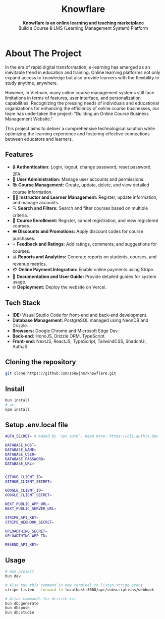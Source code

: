 <h1 align="center">Knowflare</h1>
<div align="center">
  <strong>Knowflare is an online learning and teaching marketplace</strong><br>
  Build a Course & LMS (Learning Management System) Platform<br>
</div>

<br>

# About The Project

In the era of rapid digital transformation, e-learning has emerged as an inevitable trend in education and training. Online learning platforms not only expand access to knowledge but also provide learners with the flexibility to study anytime, anywhere.

However, in Vietnam, many online course management systems still face limitations in terms of features, user interface, and personalization capabilities. Recognizing the pressing needs of individuals and educational organizations for enhancing the efficiency of online course businesses, our team has undertaken the project: "Building an Online Course Business Management Website."

This project aims to deliver a comprehensive technological solution while optimizing the learning experience and fostering effective connections between educators and learners.

## Features

- 🔒 **Authentication:** Login, logout, change password, reset password, 2FA.  
- 👥 **User Administration:** Manage user accounts and permissions.  
- 📚 **Course Management:** Create, update, delete, and view detailed course information.  
- 🧑‍🏫 **Instructor and Learner Management:** Register, update information, and manage accounts.  
- 🔍 **Search and Filters:** Search and filter courses based on multiple criteria.  
- 📝 **Course Enrollment:** Register, cancel registration, and view registered courses.  
- 🎟️ **Discounts and Promotions:** Apply discount codes for course purchases.  
- ⭐ **Feedback and Ratings:** Add ratings, comments, and suggestions for courses.  
- 📊 **Reports and Analytics:** Generate reports on students, courses, and revenue metrics.  
- 💳 **Online Payment Integration:** Enable online payments using Stripe.  
- 📖 **Documentation and User Guide:** Provide detailed guides for system usage.  
- 🌐 **Deployment:** Deploy the website on Vercel. 

## Tech Stack

- **IDE:** Visual Studio Code for front-end and back-end development.  
- **Database Management:** PostgreSQL managed using NeonDB and Drizzle.  
- **Browsers:** Google Chrome and Microsoft Edge Dev.  
- **Back-end:** HonoJS, Drizzle ORM, TypeScript.  
- **Front-end:** NextJS, ReactJS, TypeScript, TailwindCSS, ShadcnUI, AuthJS.  

## Cloning the repository

```sh
git clone https://github.com/sonwjnn/knowflare.git
```

## Install

```sh
bun install
# or
npm install
```

## Setup .env.local file

```sh
AUTH_SECRET= # Added by `npx auth`. Read more: https://cli.authjs.dev

DATABASE_HOST=
DATABASE_NAME=
DATABASE_USER=
DATABASE_PASSWORD=
DATABASE_URL=


GITHUB_CLIENT_ID=
GITHUB_CLIENT_SECRET=

GOOGLE_CLIENT_ID=
GOOGLE_CLIENT_SECRET=

NEXT_PUBLIC_APP_URL=
NEXT_PUBLIC_SERVER_URL=

STRIPE_API_KEY=
STRIPE_WEBHOOK_SECRET=

UPLOADTHING_SECRET=
UPLOADTHING_APP_ID=

RESEND_API_KEY=
```

## Usage

```sh
# Run project
bun dev

# Also run this command in new terminal to listen stripe event
stripe listen --forward-to localhost:3000/api/subscriptions/webhook

# Alias commands for drizzle-kit
bun db:generate
bun db:push
bun db:studio

```
